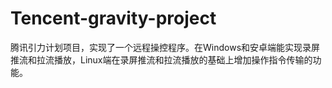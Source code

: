 # Tencent-gravity-project
腾讯引力计划项目，实现了一个远程操控程序。在Windows和安卓端能实现录屏推流和拉流播放，Linux端在录屏推流和拉流播放的基础上增加操作指令传输的功能。

